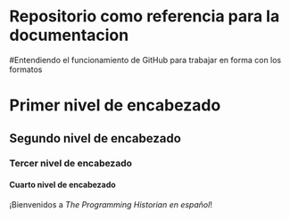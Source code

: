 # Repositorio como referencia para la documentacion

#Entendiendo el funcionamiento de GitHub para trabajar en forma con los formatos
# Primer nivel de encabezado
## Segundo nivel de encabezado
### Tercer nivel de encabezado
#### Cuarto nivel de encabezado


¡Bienvenidos a *The Programming Historian en español*!
